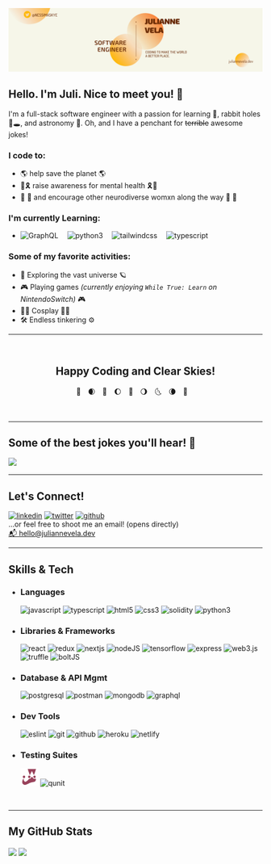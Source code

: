 ![portfolio banner](./src/Assets/JulianneVela-Banner.png)

<!-- Intro + Bio -->
<section>
<h1>Hello. I'm Juli. Nice to meet you! &#128055;</h1>
<p>
I'm a full-stack software engineer with a passion for learning &#129504;, rabbit holes &#128007;&#128371;, and astronomy &#128301;. Oh, and I have a penchant for <del>terrible</del> awesome jokes!
<br>
<!-- Reason I code -->
<h3>I code to:</h3>
<ul>
<li>&#127758; help save the planet &#127758;</li>
<li>&#128154;&#127895; raise awareness for mental health &#127895;&#128154;</li>
<li>&#127752; &#129504; and encourage other neurodiverse womxn along the way &#129504; &#127752;</li>
</ul>
<!-- Currently Learning -->
<h3>I'm currently Learning:</h3>
<ul>
<li>
<img alt="GraphQL" src="https://graphql.org/img/logo.svg" height="35px"/>&#8195;
<img alt="python3" src="https://cdn.jsdelivr.net/gh/devicons/devicon/icons/python/python-original.svg" height="35px"/>&#8195;
<img alt="tailwindcss" src="https://tailwindcss.com/_next/static/media/tailwindcss-mark.cb8046c163f77190406dfbf4dec89848.svg" height="35px"/>&#8195;
<img alt="typescript" src="https://cdn.jsdelivr.net/gh/devicons/devicon/icons/typescript/typescript-original.svg" height="35px"/>
</li>
</ul>
<!-- Favorite Activities -->
<h3>Some of my favorite activities:</h3>
<ul>
<li>&#127747; Exploring the vast universe &#129680;</li>
<li>&#127918; Playing games <em>(currently enjoying <code>While True: Learn</code> on NintendoSwitch)</em> &#127918;</li>
<li>&#129501;&#8205;&#9792;&#65039; Cosplay &#129497;&#8205;&#9792;&#65039;</li>
<li>&#128736;&#65039; Endless tinkering &#9881;&#65039;</li>
</ul>
</p>
</section>
<hr>
<!-- Signoff -->
<section align="center">
<br>
<h2>Happy Coding and Clear Skies!</h2>

:new_moon_with_face:&#8195;:waxing_crescent_moon:&#8195;:first_quarter_moon_with_face:&#8195;:waxing_gibbous_moon:&#8195;:full_moon_with_face:&#8195;:waning_gibbous_moon:&#8195;:last_quarter_moon_with_face:&#8195;:waning_crescent_moon:&#8195;:new_moon_with_face:&#8195;

<br>
</section>
<hr>
<!-- Programming Humor -->
<h2>Some of the best jokes you'll hear! &#129315;</h2>
<img src="https://readme-jokes.vercel.app/api?theme=dracula"/>
<hr>

<!-- Connect with Me! -->
<p align="center">
<h2>Let's Connect!</h2> 
<a href="https://www.linkedin.com/in/juliannevela"><img alt="linkedin" src="https://img.shields.io/badge/LinkedIn-juliannevela?style=social&logo=linkedin&color=yellow"/></a>
<a href="https://www.twitter.com/nessi_codes"><img src="https://cdn.jsdelivr.net/gh/devicons/devicon/icons/twitter/twitter-original.svg" alt="twitter" height="35px"/></a>
<a href="https://www.github.com/juliannevela"><img src="https://cdn.jsdelivr.net/gh/devicons/devicon/icons/github/github-original-wordmark.svg" alt="github" height="40px"/></a>
<br>
...or feel free to shoot me an email! (opens directly)
<br>
<a href="mailto:hello@juliannevela.dev">&#128236; hello@juliannevela.dev</a>
</p>
<hr>

<!-- Teck Stack -->
<section align="left">
<h2>Skills &amp; Tech</h2>
<ul>
<li>
<h3><strong>Languages</strong></h3>
<img src="https://cdn.jsdelivr.net/gh/devicons/devicon/icons/javascript/javascript-original.svg" alt="javascript" width="35">
<img src="https://cdn.jsdelivr.net/gh/devicons/devicon/icons/typescript/typescript-original.svg" alt="typescript" width="35">
<img src="https://cdn.jsdelivr.net/gh/devicons/devicon/icons/html5/html5-original.svg" alt="html5" width="35">
<img src="https://cdn.jsdelivr.net/gh/devicons/devicon/icons/css3/css3-original.svg" alt="css3" width="35">
<img src="https://cdn.jsdelivr.net/npm/simple-icons@v5/icons/solidity.svg" alt="solidity" width="35">
<img src="https://cdn.jsdelivr.net/gh/devicons/devicon/icons/python/python-original.svg" alt="python3" width="35">
</li>
<li>
<h3><strong>Libraries &amp; Frameworks</strong></h3>
<img src="https://cdn.jsdelivr.net/gh/devicons/devicon/icons/react/react-original-wordmark.svg" alt="react" width="35">
<img src="https://cdn.jsdelivr.net/gh/devicons/devicon/icons/redux/redux-original.svg" alt="redux" width="35">
<img src="https://cdn.jsdelivr.net/gh/devicons/devicon/icons/nextjs/nextjs-original.svg" alt="nextjs" width="35">
<img src="https://cdn.jsdelivr.net/gh/devicons/devicon/icons/nodejs/nodejs-original.svg" alt="nodeJS" width="35">
<img src="https://cdn.jsdelivr.net/npm/simple-icons@v5/icons/tensorflow.svg" alt="tensorflow" width="35">
<img src="https://cdn.jsdelivr.net/gh/devicons/devicon/icons/express/express-original.svg" alt="express" width="35">
<img src="https://cdn.jsdelivr.net/gh/chainsafe/web3.js/assets/logo/web3js.svg" alt="web3.js" width="35">
<img src="https://www.trufflesuite.com/img/truffle-logomark.svg" alt="truffle" width="35">
<img src="https://slack.dev/bolt-js/assets/bolt-js-logo.svg" alt="boltJS" width="35">
</li>
<li>
<h3><strong>Database &amp; API Mgmt</strong></h3>
<img src="https://cdn.jsdelivr.net/gh/devicons/devicon/icons/postgresql/postgresql-original.svg" alt="postgresql" width="35">
<img src="https://www.postman.com/assets/logos/postman-logo-stacked.svg" alt="postman" width="35">
<img src="https://cdn.jsdelivr.net/gh/devicons/devicon/icons/mongodb/mongodb-original.svg" alt="mongodb" width="35">
<img src="https://cdn.jsdelivr.net/gh/devicons/devicon/icons/graphql/graphql-plain.svg" alt="graphql" width="35">
</li>
<li>
<h3><strong>Dev Tools</strong></h3>
<img src="https://cdn.jsdelivr.net/npm/simple-icons@v5/icons/eslint.svg" alt="eslint" width="35">
<img src="https://cdn.jsdelivr.net/gh/devicons/devicon/icons/git/git-original.svg" alt="git" width="35">
<img src="https://cdn.jsdelivr.net/gh/devicons/devicon/icons/github/github-original-wordmark.svg" alt="github" width="35">
<img src="https://cdn.jsdelivr.net/gh/devicons/devicon/icons/heroku/heroku-original-wordmark.svg" alt="heroku" width="35">
<img src="https://cdn.jsdelivr.net/npm/simple-icons@v5/icons/netlify.svg" alt="netlify" width="35">
</li>
<li>
<h3><strong>Testing Suites</strong></h3>
<img src="./src/Assets/svg/jestjs.svg" width="35">
<img src="https://qunitjs.com/img/logo-with-colored-text.svg" alt="qunit" width="35">
</li>
</ul>
</section>
<br>
<hr>

<!-- My Stats @ Github -->
<section align="left">
    <h2>My GitHub Stats</h2>
        <img src="https://github-readme-stats.vercel.app/api/top-langs/?username=juliannevela&theme=onedark&layout=compact" align="center"/>
        <img src="https://github-readme-stats.vercel.app/api?username=juliannevela&count_private=true&show_icons=true&theme=onedark&hide=stars,issues" align="center"/>
</section>

<!-- BLOG-POST-LIST:START -->
<!-- BLOG-POST-LIST:END -->
